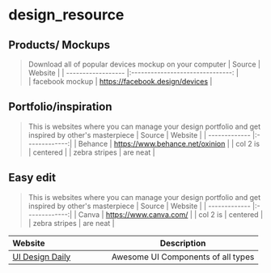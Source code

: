 # design_resource

## Products/ Mockups
> Download all of popular devices mockup on your computer
| Source              | Website                          |
| ------------------  |:-------------------------------: |                 
| facebook mockup     | https://facebook.design/devices  |
                  

## Portfolio/inspiration 
> This is websites where you can manage your design portfolio and get inspired by other's masterpiece 
| Source              | Website           |
| -------------       |:-------------:|
| Behance             | https://www.behance.net/oxinion |
| col 2 is            | centered      |
| zebra stripes       | are neat      |

## Easy edit
> This is websites where you can manage your design portfolio and get inspired by other's masterpiece 
| Source              | Website           |
| -------------       |:-------------:|
| Canva               | https://www.canva.com/ |
| col 2 is            | centered      |
| zebra stripes       | are neat      |


| Website&nbsp; &nbsp; &nbsp; &nbsp; &nbsp; &nbsp; &nbsp; &nbsp; &nbsp; &nbsp; &nbsp; &nbsp; &nbsp; &nbsp; | Description                                                        |
| -------------------------------------------------------------------------------------------------------- | ------------------------------------------------------------------ |
| [UI Design Daily](https://uidesigndaily.com/)                                                            | Awesome UI Components of all types                                 |
